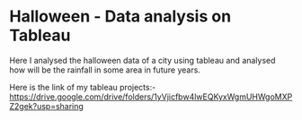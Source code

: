 # Halloween - Data analysis on Tableau

Here I analysed the halloween data of a city using tableau and analysed how will be the rainfall in some area in future years.

Here is the link of my tableau projects:- https://drive.google.com/drive/folders/1yVjicfbw4lwEQKyxWgmUHWgoMXPZ2gek?usp=sharing
